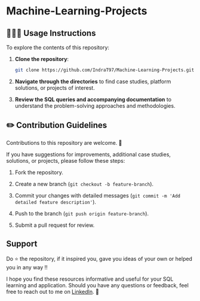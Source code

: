 # Machine-Learning-Projects

## 👩🏻‍💻 Usage Instructions

To explore the contents of this repository:

1. **Clone the repository**:

    ```sh
    git clone https://github.com/IndraT97/Machine-Learning-Projects.git
    ```

2. **Navigate through the directories** to find case studies, platform solutions, or projects of interest.

3. **Review the SQL queries and accompanying documentation** to understand the problem-solving approaches and methodologies.


## ✏️ Contribution Guidelines

Contributions to this repository are welcome. 🚀

If you have suggestions for improvements, additional case studies, solutions, or projects, please follow these steps:

1. Fork the repository.

2. Create a new branch (`git checkout -b feature-branch`).

3. Commit your changes with detailed messages (`git commit -m 'Add detailed feature description'`).

4. Push to the branch (`git push origin feature-branch`).

5. Submit a pull request for review.

## Support

Do ⭐ the repository, if it inspired you, gave you ideas of your own or helped you in any way !!

I hope you find these resources informative and useful for your SQL learning and application. Should you have any questions or feedback, feel free to reach out to me on [LinkedIn](https://www.linkedin.com/in/i97/). 🙌
